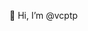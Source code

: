 👋 Hi, I’m @vcptp


<!---
vcptp/vcptp is a ✨ special ✨ repository because its `README.md` (this file) appears on your GitHub profile.
You can click the Preview link to take a look at your changes.
--->
